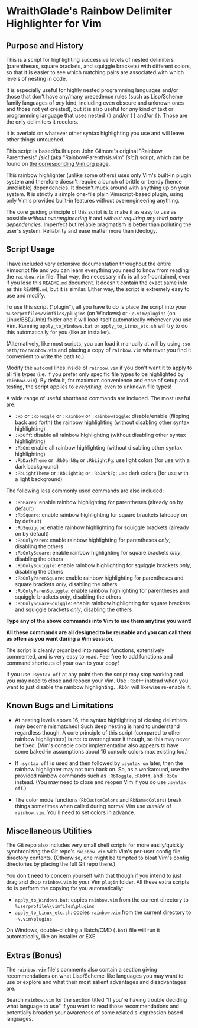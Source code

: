 # WraithGlade's Rainbow Delimiter Highlighter for Vim

## Purpose and History

This is a script for highlighting successive levels of nested delimiters (parentheses, square brackets, and squiggle brackets) with different colors, so that it is easier to see which matching pairs are associated with which levels of nesting in code. 

It is especially useful for highly nested programming languages and/or those that don't have any/many precedence rules (such as Lisp/Scheme family languages of *any* kind, including even obscure and unknown ones and those not yet created), but it is also useful for *any* kind of text or programming language that uses nested `()` and/or `[]` and/or `{}`. Those are the only delimiters it recolors.

It is overlaid on whatever other syntax highlighting you use and will leave other things untouched.

This script is based/built upon John Gilmore's original "Rainbow Parenthesis" *[sic]* (aka "RainbowParenthsis.vim" *[sic]*) script, which can be found on [the corresponding Vim.org page](https://www.vim.org/scripts/script.php?script_id=1230).

This rainbow highlighter (unlike some others) uses only Vim's built-in plugin system and therefore doesn't require a bunch of brittle or trendy (hence unreliable) dependencies. It doesn't muck around with anything up on your system. It is strictly a simple one-file plain Vimscript-based plugin, using only Vim's provided built-in features without overengineering anything.

The core guiding principle of this script is to make it as easy to use as possible *without overengineering it* and *without requiring any third party dependencies*. Imperfect but reliable pragmatism is better than polluting the user's system. Reliability and ease matter more than ideology.

## Script Usage

I have included very extensive documentation throughout the entire Vimscript file and you can learn everything you need to know from reading the `rainbow.vim` file. That way, the necessary info is all self-contained, even if you lose this `README.md` document. It doesn't contain the exact same info as this `README.md`, but it is similar. Either way, the script is extremely easy to use and modify.

To use this script ("plugin"), all you have to do is place the script into your `%userprofile%/vimfiles/plugins` (on Windows) or `~/.vim/plugins` (on Linux/BSD/Unix) folder and it will load itself automatically whenever you use Vim. Running `apply_to_Windows.bat` or `apply_to_Linux_etc.sh` will try to do this automatically for you (like an installer).

(Alternatively, like most scripts, you can load it manually at will by using `:so path/to/rainbow.vim` and placing a copy of `rainbow.vim` wherever you find it convenient to write the path to.)

Modify the `autocmd` lines inside of `rainbow.vim` if you don't want it to apply to all file types (i.e. if you prefer only specific file types to be highlighted by `rainbow.vim`). By default, for maximum convenience and ease of setup and testing, the script applies to *everything*, even to unknown file types!

A wide range of useful shorthand commands are included. The most useful are:

- `:Rb` or `:RbToggle` or `:Rainbow` or `:RainbowToggle`: disable/enable (flipping back and forth) the rainbow highlighting (without disabling other syntax highlighting)
- `:RbOff`: disable all rainbow highlighting (without disabling other syntax highlighting)
- `:RbOn`: enable all rainbow highlighting (without disabling other syntax highlighting)
- `:RbDarkTheme` or `:RbDarkBg` or `:RbLightFg`: use light colors (for use with a dark background)
- `:RbLightTheme` or `:RbLightBg` or `:RbDarkFg`: use dark colors (for use with a light background)

The following less commonly used commands are also included:

- `:RbParen`: enable rainbow highlighting for parentheses (already on by default)
- `:RbSquare`: enable rainbow highlighting for square brackets (already on by default)
- `:RbSquiggle`: enable rainbow highlighting for squiggle brackets (already on by default)
- `:RbOnlyParen`: enable rainbow highlighting for parentheses *only*, disabling  the others
- `:RbOnlySquare`: enable rainbow highlighting for square brackets *only*, disabling  the others
- `:RbOnlySquiggle`: enable rainbow highlighting for squiggle brackets *only*, disabling  the others
- `:RbOnlyParenSquare`: enable rainbow highlighting for parentheses and square brackets *only*, disabling  the others
- `:RbOnlyParenSquiggle`: enable rainbow highlighting for parentheses and squiggle brackets *only*, disabling  the others
- `:RbOnlySquareSquiggle`: enable rainbow highlighting for square brackets and squiggle brackets *only*, disabling  the others

**Type any of the above commands into Vim to use them anytime you want!**

**All these commands are all designed to be reusable and you can call them as often as you want during a Vim session.**

The script is cleanly organized into named functions, extensively commented, and is very easy to read. Feel free to add functions and command shortcuts of your own to your copy!

If you use `:syntax off` at any point then the script may stop working and you may need to close and reopen your Vim. Use `:RbOff` instead when you want to just disable the rainbow highlighting. `:RbOn` will likewise re-enable it.

## Known Bugs and Limitations

- At nesting levels above 16, the syntax highlighting of closing delimiters 
  may become mismatched! Such deep nesting is hard to understand regardless though.
  A core principle of this script (compared to other rainbow highlighters) is not to overengineer it though, so this may never be fixed. 
  (Vim's console color implementation also appears to have some baked-in 
  assumptions about 16 console colors max existing too.)


- If `:syntax off` is used and then followed by `:syntax on` later,
  then the rainbow highlighter may not turn back on. So, as a workaround, use 
  the provided rainbow commands such as `:RbToggle`, `:RbOff`, and `:RbOn` instead.
  (You may need to close and reopen Vim if you do use `:syntax off`.)
  
- The color mode functions (`RbCustomColors` and `RbNamedColors`) break
  things sometimes when called during normal Vim use *outside* of `rainbow.vim`. You'll need to set colors in advance.


## Miscellaneous Utilities

The Git repo also includes very small shell scripts for more easily/quickly synchronizing the Git repo's `rainbow.vim` with Vim's per-user config file directory contents. (Otherwise, one might be tempted to bloat Vim's config directories by placing the full Git repo there.)

You don't need to concern yourself with that though if you intend to just drag and drop `rainbow.vim` to your Vim `plugin` folder. All these extra scripts do is perform the copying for you automatically:

- `apply_to_Windows.bat`: copies `rainbow.vim` from the current directory to `%userprofile%\vimfiles\plugins`
- `apply_to_Linux_etc.sh`: copies `rainbow.vim` from the current directory to `~\.vim\plugins`

On Windows, double-clicking a Batch/CMD (`.bat`) file will run it automatically, like an installer or EXE.

## Extras (Bonus)

The `rainbow.vim` file's comments also contain a section giving recommendations on what Lisp/Scheme-like languages you may want to use or explore and what their most salient advantages and disadvantages are. 

Search `rainbow.vim` for the section titled "If you're having trouble deciding what language to use" if you want to read those recommendations and potentially broaden your awareness of some related s-expression based languages.
